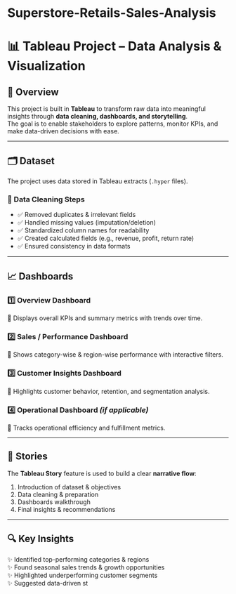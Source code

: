 # Superstore-Retails-Sales-Analysis
# 📊 Tableau Project – Data Analysis & Visualization  

## 🔎 Overview  
This project is built in **Tableau** to transform raw data into meaningful insights through **data cleaning, dashboards, and storytelling**.  
The goal is to enable stakeholders to explore patterns, monitor KPIs, and make data-driven decisions with ease.  

---

## 🗂 Dataset  
The project uses data stored in Tableau extracts (`.hyper` files).  

### 🔧 Data Cleaning Steps  
- ✅ Removed duplicates & irrelevant fields  
- ✅ Handled missing values (imputation/deletion)  
- ✅ Standardized column names for readability  
- ✅ Created calculated fields (e.g., revenue, profit, return rate)  
- ✅ Ensured consistency in data formats  

---

## 📈 Dashboards  

### 1️⃣ **Overview Dashboard**  
📌 Displays overall KPIs and summary metrics with trends over time.  

### 2️⃣ **Sales / Performance Dashboard**  
📌 Shows category-wise & region-wise performance with interactive filters.  

### 3️⃣ **Customer Insights Dashboard**  
📌 Highlights customer behavior, retention, and segmentation analysis.  

### 4️⃣ **Operational Dashboard** *(if applicable)*  
📌 Tracks operational efficiency and fulfillment metrics.  

---

## 📖 Stories  
The **Tableau Story** feature is used to build a clear **narrative flow**:  
1. Introduction of dataset & objectives  
2. Data cleaning & preparation  
3. Dashboards walkthrough  
4. Final insights & recommendations  

---

## 🔍 Key Insights  
✨ Identified top-performing categories & regions  
✨ Found seasonal sales trends & growth opportunities  
✨ Highlighted underperforming customer segments  
✨ Suggested data-driven st
